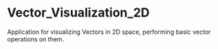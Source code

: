 # Vector_Visualization_2D
Application for visualizing Vectors in 2D space, performing basic vector operations on them.
